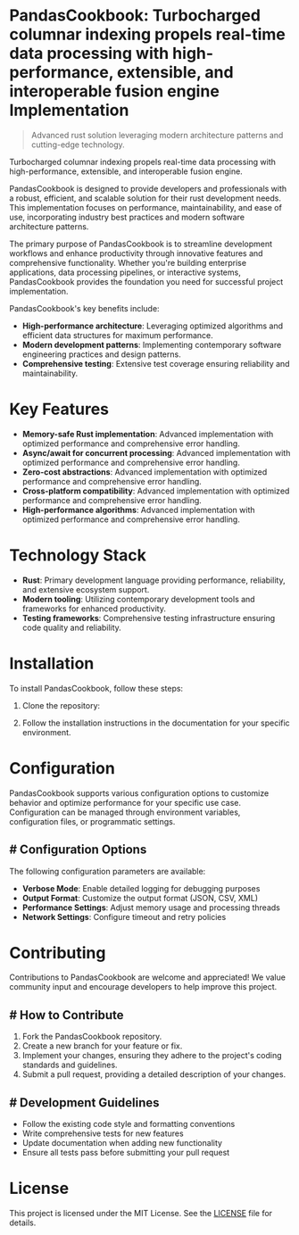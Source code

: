 <!-- fallback_PandasCookbook_20250806230219_69825 -->

# PandasCookbook: Turbocharged columnar indexing propels real-time data processing with high-performance, extensible, and interoperable fusion engine Implementation
> Advanced rust solution leveraging modern architecture patterns and cutting-edge technology.

Turbocharged columnar indexing propels real-time data processing with high-performance, extensible, and interoperable fusion engine.

PandasCookbook is designed to provide developers and professionals with a robust, efficient, and scalable solution for their rust development needs. This implementation focuses on performance, maintainability, and ease of use, incorporating industry best practices and modern software architecture patterns.

The primary purpose of PandasCookbook is to streamline development workflows and enhance productivity through innovative features and comprehensive functionality. Whether you're building enterprise applications, data processing pipelines, or interactive systems, PandasCookbook provides the foundation you need for successful project implementation.

PandasCookbook's key benefits include:

* **High-performance architecture**: Leveraging optimized algorithms and efficient data structures for maximum performance.
* **Modern development patterns**: Implementing contemporary software engineering practices and design patterns.
* **Comprehensive testing**: Extensive test coverage ensuring reliability and maintainability.

# Key Features

* **Memory-safe Rust implementation**: Advanced implementation with optimized performance and comprehensive error handling.
* **Async/await for concurrent processing**: Advanced implementation with optimized performance and comprehensive error handling.
* **Zero-cost abstractions**: Advanced implementation with optimized performance and comprehensive error handling.
* **Cross-platform compatibility**: Advanced implementation with optimized performance and comprehensive error handling.
* **High-performance algorithms**: Advanced implementation with optimized performance and comprehensive error handling.

# Technology Stack

* **Rust**: Primary development language providing performance, reliability, and extensive ecosystem support.
* **Modern tooling**: Utilizing contemporary development tools and frameworks for enhanced productivity.
* **Testing frameworks**: Comprehensive testing infrastructure ensuring code quality and reliability.

# Installation

To install PandasCookbook, follow these steps:

1. Clone the repository:


2. Follow the installation instructions in the documentation for your specific environment.

# Configuration

PandasCookbook supports various configuration options to customize behavior and optimize performance for your specific use case. Configuration can be managed through environment variables, configuration files, or programmatic settings.

## # Configuration Options

The following configuration parameters are available:

* **Verbose Mode**: Enable detailed logging for debugging purposes
* **Output Format**: Customize the output format (JSON, CSV, XML)
* **Performance Settings**: Adjust memory usage and processing threads
* **Network Settings**: Configure timeout and retry policies

# Contributing

Contributions to PandasCookbook are welcome and appreciated! We value community input and encourage developers to help improve this project.

## # How to Contribute

1. Fork the PandasCookbook repository.
2. Create a new branch for your feature or fix.
3. Implement your changes, ensuring they adhere to the project's coding standards and guidelines.
4. Submit a pull request, providing a detailed description of your changes.

## # Development Guidelines

* Follow the existing code style and formatting conventions
* Write comprehensive tests for new features
* Update documentation when adding new functionality
* Ensure all tests pass before submitting your pull request

# License

This project is licensed under the MIT License. See the [LICENSE](https://github.com/sandibrrm/PandasCookbook/blob/main/LICENSE) file for details.
